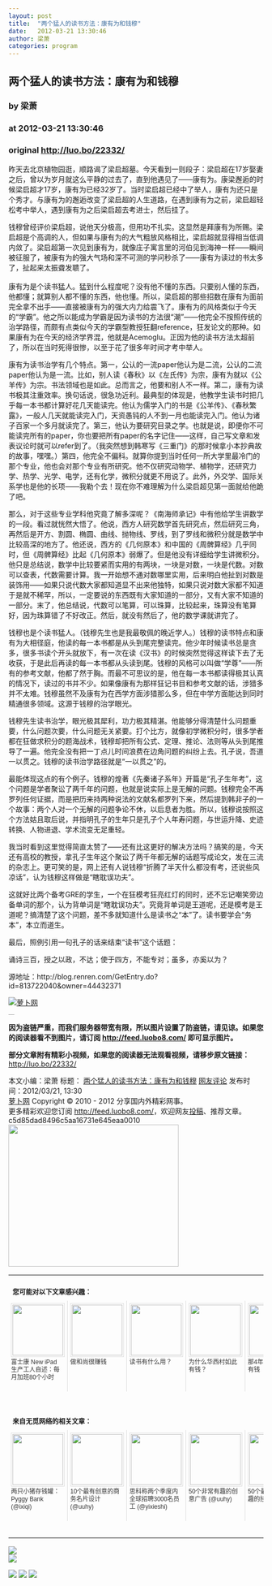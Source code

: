```yaml
---
layout: post
title:  "两个猛人的读书方法：康有为和钱穆"
date:   2012-03-21 13:30:46
author: 梁萧
categories: program
---
```


## 两个猛人的读书方法：康有为和钱穆
### by 梁萧
### at 2012-03-21 13:30:46
### original <http://luo.bo/22332/>

<p>昨天去北京植物园逛，顺路谒了梁启超墓。今天看到一则段子：梁启超在17岁娶妻之后，曾以为岁月就这么平静的过去了，直到他遇见了——康有为。康梁邂逅的时候梁启超才17岁，康有为已经32岁了。当时梁启超已经中了举人，康有为还只是个秀才。与康有为的邂逅改变了梁启超的人生道路，在遇到康有为之前，梁启超轻松考中举人，遇到康有为之后梁启超去考进士，然后挂了。</p><p>钱穆曾经评价梁启超，说他天分极高，但用功不扎实。这显然是拜康有为所赐。梁启超是个高调的人，但如果与康有为的大气粗放风格相比，梁启超就显得相当低调内敛了。梁启超第一次见到康有为，就像庄子寓言里的河伯见到海神一样——瞬间被征服了，被康有为的强大气场和深不可测的学问秒杀了——康有为读过的书太多了，扯起来太振聋发聩了。<br> <span></span><br> 康有为是个读书猛人。猛到什么程度呢？没有他不懂的东西。只要别人懂的东西，他都懂；就算别人都不懂的东西，他也懂。所以，梁启超的那些招数在康有为面前完全拿不出手——直接被康有为的强大内力给震飞了。康有为的风格类似于今天的“学霸”。他之所以能成为学霸是因为读书的方法很“潮”——他完全不按照传统的治学路径，而颇有点类似今天的学霸型教授狂翻reference，狂发论文的那种。如果康有为在今天的经济学界混，他就是Acemoglu。正因为他的读书方法太超前了，所以在当时死得很惨，以至于花了很多年时间才考中举人。</p><p>康有为读书治学有几个特点。第一，公认的一流paper他认为是二流，公认的二流paper他认为是一流。比如，别人读《春秋》以《左氏传》为宗，康有为就以《公羊传》为宗。书法领域也是如此。总而言之，他要和别人不一样。第二，康有为读书极其注重效率。换句话说，很急功近利。最典型的体现是，他教学生读书时把几乎每一本书都计算好花几天能读完。他认为儒学入门的书是《公羊传》、《春秋繁露》，一般人几天就能读完入门，天资愚钝的人不到一月也能读完入门。他认为诸子百家一个多月就读完了。第三，他认为要研究目录之学。也就是说，即便你不可能读完所有的paper，你也要把所有paper的名字记住——这样，自己写文章和发表议论时就可以refer到了。（我突然想到韩寒写《三重门》的那时候拿小本抄典故的故事，嘿嘿。）第四，他完全不偏科。就算你提到当时任何一所大学里最冷门的那个专业，他也会对那个专业有所研究。他不仅研究动物学、植物学，还研究力学、热学、光学、电学，还有化学，微积分就更不用说了。此外，外交学、国际关系学也是他的长项——我勒个去！现在你不难理解为什么梁启超见第一面就给他跪了吧。</p><p>那么，对于这些专业学科他究竟了解多深呢？《南海师承记》中有他给学生讲数学的一段。看过就恍然大悟了。他说，西方人研究数学首先研究点，然后研究三角，再然后是开方、割圆、椭圆、曲线、抛物线、罗线，到了罗线和微积分就是数学中比较高深的地方了。他还说，西方的《几何原本》和中国的《周髀算经》几乎同时，但《周髀算经》比起《几何原本》弱爆了。但是他没有详细给学生讲微积分。他只是总结说，数学中比较要紧而实用的有两块，一块是对数，一块是代数。对数可以查表，代数需要计算。我一开始想不通对数哪里实用，后来明白他扯到对数是装饰用——如果只说代数大家都知道显不出来他独特，如果只说对数大家都不知道于是就不稀罕，所以，一定要说的东西既有大家知道的一部分，又有大家不知道的一部分。末了，他总结说，代数可以笔算，可以珠算，比较起来，珠算没有笔算好，因为珠算错了不好改正。然后，就没有然后了，他的数学课就讲完了。</p><p>钱穆也是个读书猛人。（钱穆先生也是我最敬佩的晚近学人。）钱穆的读书特点和康有为大相径庭，他读的每一本书都是从头到尾完整读完。他少年时候读书总是贪多，很多书读个开头就放下，有一次在读《汉书》的时候突然觉得这样读下去了无收获，于是此后再读的每一本书都从头读到尾。钱穆的风格可以叫做“学尊”——所有的参考文献，他都了然于胸。而最不可思议的是，他在每一本书都读得极其认真的情况下，读过的书并不少。如果像康有为那样狂记书目和参考文献的话，涉猎多并不太难。钱穆虽然不及康有为在西学方面涉猎那么多，但在中学方面能达到同时精通很多领域。这源于钱穆的治学眼光。</p><p>钱穆先生读书治学，眼光极其犀利，功力极其精湛。他能够分得清楚什么问题重要，什么问题次要，什么问题无关紧要。打个比方，就像初学微积分时，很多学者都在狂做求积分的题海战术，钱穆却把所有公式、定理、推论、法则等从头到尾推导了一遍。他完全没有把一丁点儿时间浪费在边角问题的纠纷上去。孔子说，吾道一以贯之。钱穆的读书治学路径就是“一以贯之”的。</p><p>最能体现这点的有个例子。钱穆的煌著《先秦诸子系年》开篇是“孔子生年考”，这个问题是学者聚讼了两千年的问题，也就是说实际上是无解的问题。钱穆完全不再罗列任何证据，而是把历来持两种说法的文献名都罗列下来，然后提到韩非子的一个故事：两个人对一个无解的问题争论不休，以后息者为胜。所以，钱穆说按照这个方法姑且取后说，并指明孔子的生年只是孔子个人年寿问题，与世运升降、史迹转换、人物进退、学术流变无足重轻。</p><p>我当时看到这里觉得简直太赞了——还有比这更好的解决方法吗？搞笑的是，今天还有高校的教授，拿孔子生年这个聚讼了两千年都无解的话题写成论文，发在三流的杂志上。更可笑的是，网上还有人说钱穆“折腾了半天什么都没有考，还说些风凉话”，认为钱穆这样做是“瞎耽误功夫”。</p><p>这就好比两个备考GRE的学生，一个在狂模考狂亮红灯的同时，还不忘记嘲笑旁边备单词的那个，认为背单词是“瞎耽误功夫”。究竟背单词是王道呢，还是模考是王道呢？搞清楚了这个问题，差不多就知道什么是读书之“本”了。读书要学会“务本”，本立而道生。</p><p>最后，照例引用一句孔子的话来结束“读书”这个话题：</p><p>诵诗三百，授之以政，不达；使于四方，不能专对；虽多，亦奚以为？</p><p>源地址：http://blog.renren.com/GetEntry.do?id=813722040&amp;owner=44432371</p><p><a title="萝卜网" href="http://dulei.si/files/2012/03/21/693d1879cb5f0e54d44133c9fb8becd4.jpg"><img title="萝卜网" src="http://dulei.si/files/2012/03/21/693d1879cb5f0e54d44133c9fb8becd4.jpg" alt="萝卜网" border="0"></a></p><p style="margin:0;padding:0;height:1px;overflow:hidden"> <a href="http://www.wumii.com/widget/relatedItems.htm" style="border:0"><img src="http://static.wumii.com/images/pixel.png" alt="无觅相关文章插件，快速提升流量" style="border:0;padding:0;margin:0"></a></p><p><strong>因为盗链严重，而我们服务器带宽有限，所以图片设置了防盗链，请见谅。如果您的阅读器看不到图片，请订阅 <a href="http://feed.luobo8.com/">http://feed.luobo8.com/</a> 即可显示图片。</strong></p><p><strong>部分文章附有精彩小视频，如果您的阅读器无法观看视频，请移步原文链接：</strong> <a href="http://luo.bo/22332/" title="两个猛人的读书方法：康有为和钱穆">http://luo.bo/22332/</a></p> 本文小编：梁萧 标题： <a href="http://luo.bo/22332/" title="两个猛人的读书方法：康有为和钱穆">两个猛人的读书方法：康有为和钱穆</a> <a href="http://luo.bo/22332/#comments" title="to the comments">网友评论</a> 发布时间：2012/03/21, 13:30 <br> <a href="http://luo.bo/" title="萝卜网 - 人人都是艺术家">萝卜网</a> Copyright © 2010 - 2012 分享国内外精彩网事。<br> 更多精彩欢迎您订阅 <a href="http://feed.luobo8.com/">http://feed.luobo8.com/</a>，欢迎网友<a href="http://luo.bo/delivery/">投稿</a>、推荐文章。<br> c5d85dad8496c5aa16731e645eaa0010<br><a href="http://s.click.taobao.com/t_9?p=mm_11009023_2276368_9074249&amp;l=http%3A%2F%2Fmall.taobao.com%2F&amp;eventid=101766"><img src="http://a.tbcdn.cn/apps/med/www/images/pub/tmall/336x280.jpg" width="336px" height="280px" border="0"></a><br><table cellspacing="0" cellpadding="3" border="0" style="clear:both"><tr><td colspan="5"><b><font size="-1" style="display:block!important;padding:20px 0 5px!important">您可能对以下文章感兴趣：</font></b></td></tr><tr><td width="106" valign="top" style="padding:5px!important;margin:0!important"> <a title="富士康 New iPad 生产工人自述：每月加班80个小时" style="text-decoration:none!important" href="http://app.wumii.com/ext/redirect?url=http%3A%2F%2Fluo.bo%2F21865%2F&amp;from=http%3A%2F%2Fluo.bo%2F22332%2F"> <img style="margin:0!important;padding:2px!important;border:1px solid #dddddd!important;width:100px!important;height:100px!important" src="http://static.wumii.com/site_images/2012/03/10/16898101.jpg" width="100px" height="100px"><br> <font size="-1" color="#333333" style="display:block!important;line-height:15px!important;width:106px!important;font:12px/15px arial!important;height:60px!important;margin:3px 0 0 0!important;padding:0!important;overflow:hidden!important">富士康 New iPad 生产工人自述：每月加班80个小时</font> </a></td><td width="106" valign="top" style="padding:5px!important;margin:0!important;border-left:1px solid #dddddd!important"> <a title="做和尚很赚钱" style="text-decoration:none!important" href="http://app.wumii.com/ext/redirect?url=http%3A%2F%2Fluo.bo%2F22240%2F&amp;from=http%3A%2F%2Fluo.bo%2F22332%2F"> <img style="margin:0!important;padding:2px!important;border:1px solid #dddddd!important;width:100px!important;height:100px!important" src="http://static.wumii.com/site_images/2012/03/19/17585311.jpg" width="100px" height="100px"><br> <font size="-1" color="#333333" style="display:block!important;line-height:15px!important;width:106px!important;font:12px/15px arial!important;height:60px!important;margin:3px 0 0 0!important;padding:0!important;overflow:hidden!important">做和尚很赚钱</font> </a></td><td width="106" valign="top" style="padding:5px!important;margin:0!important;border-left:1px solid #dddddd!important"> <a title="读书有什么用？" style="text-decoration:none!important" href="http://app.wumii.com/ext/redirect?url=http%3A%2F%2Fluo.bo%2F18423%2F&amp;from=http%3A%2F%2Fluo.bo%2F22332%2F"> <img style="margin:0!important;padding:2px!important;border:1px solid #dddddd!important;width:100px!important;height:100px!important" src="http://static.wumii.com/site_images/2011/12/19/12592954.jpg" width="100px" height="100px"><br> <font size="-1" color="#333333" style="display:block!important;line-height:15px!important;width:106px!important;font:12px/15px arial!important;height:60px!important;margin:3px 0 0 0!important;padding:0!important;overflow:hidden!important">读书有什么用？</font> </a></td><td width="106" valign="top" style="padding:5px!important;margin:0!important;border-left:1px solid #dddddd!important"> <a title="为什么华西村如此有钱？" style="text-decoration:none!important" href="http://app.wumii.com/ext/redirect?url=http%3A%2F%2Fluo.bo%2F15045%2F&amp;from=http%3A%2F%2Fluo.bo%2F22332%2F"> <img style="margin:0!important;padding:2px!important;border:1px solid #dddddd!important;width:100px!important;height:100px!important" src="http://static.wumii.com/site_images/2011/10/10/8846270.jpg" width="100px" height="100px"><br> <font size="-1" color="#333333" style="display:block!important;line-height:15px!important;width:106px!important;font:12px/15px arial!important;height:60px!important;margin:3px 0 0 0!important;padding:0!important;overflow:hidden!important">为什么华西村如此有钱？</font> </a></td><td width="106" valign="top" style="padding:5px!important;margin:0!important;border-left:1px solid #dddddd!important"> <a title="那4年，我们好像很有钱" style="text-decoration:none!important" href="http://app.wumii.com/ext/redirect?url=http%3A%2F%2Fluo.bo%2F6735%2F&amp;from=http%3A%2F%2Fluo.bo%2F22332%2F"> <img style="margin:0!important;padding:2px!important;border:1px solid #dddddd!important;width:100px!important;height:100px!important" src="http://static.wumii.com/site_images/2011/04/27/5271404.jpg" width="100px" height="100px"><br> <font size="-1" color="#333333" style="display:block!important;line-height:15px!important;width:106px!important;font:12px/15px arial!important;height:60px!important;margin:3px 0 0 0!important;padding:0!important;overflow:hidden!important">那4年，我们好像很有钱</font> </a></td></tr> <td><br><tr><td colspan="5"><b><font size="-1" style="display:block!important;padding:20px 0 5px!important">来自无觅网络的相关文章：</font></b></td></tr><tr><td width="106" valign="top" style="padding:5px!important;margin:0!important"> <a title="两只小猪存钱罐：Pyggy Bank" style="text-decoration:none!important" href="http://app.wumii.com/ext/redirect?url=http%3A%2F%2Fwww.ixiqi.com%2Farchives%2F22054&amp;from=http%3A%2F%2Fluo.bo%2F22332%2F"> <img style="margin:0!important;padding:2px!important;border:1px solid #dddddd!important;width:100px!important;height:100px!important" src="http://static.wumii.com/site_images/2011/05/10/8132193.jpg" width="100px" height="100px"><br> <font size="-1" color="#333333" style="display:block!important;line-height:15px!important;width:106px!important;font:12px/15px arial!important;height:60px!important;margin:3px 0 0 0!important;padding:0!important;overflow:hidden!important">两只小猪存钱罐：Pyggy Bank (@ixiqi)</font> </a></td><td width="106" valign="top" style="padding:5px!important;margin:0!important;border-left:1px solid #dddddd!important"> <a title="10个最有创意的商务名片设计" style="text-decoration:none!important" href="http://app.wumii.com/ext/redirect?url=http%3A%2F%2Fuuhy.com%2F%3Fp%3D13091&amp;from=http%3A%2F%2Fluo.bo%2F22332%2F"> <img style="margin:0!important;padding:2px!important;border:1px solid #dddddd!important;width:100px!important;height:100px!important" src="http://simg.uuhy.com/2010/04/422a_dufter.jpg" width="100px" height="100px"><br> <font size="-1" color="#333333" style="display:block!important;line-height:15px!important;width:106px!important;font:12px/15px arial!important;height:60px!important;margin:3px 0 0 0!important;padding:0!important;overflow:hidden!important">10个最有创意的商务名片设计 (@uuhy)</font> </a></td><td width="106" valign="top" style="padding:5px!important;margin:0!important;border-left:1px solid #dddddd!important"> <a title="思科称两个季度内全球招聘3000名员工" style="text-decoration:none!important" href="http://app.wumii.com/ext/redirect?url=http%3A%2F%2Fwww.yixieshi.com%2Fit%2F797.html&amp;from=http%3A%2F%2Fluo.bo%2F22332%2F"> <img style="margin:0!important;padding:2px!important;border:1px solid #dddddd!important;width:100px!important;height:100px!important" src="http://www.yixieshi.com/images/defaultpic.gif" width="100px" height="100px"><br> <font size="-1" color="#333333" style="display:block!important;line-height:15px!important;width:106px!important;font:12px/15px arial!important;height:60px!important;margin:3px 0 0 0!important;padding:0!important;overflow:hidden!important">思科称两个季度内全球招聘3000名员工 (@yixieshi)</font> </a></td><td width="106" valign="top" style="padding:5px!important;margin:0!important;border-left:1px solid #dddddd!important"> <a title="50个非常有趣的创意广告" style="text-decoration:none!important" href="http://app.wumii.com/ext/redirect?url=http%3A%2F%2Fuuhy.com%2Fhtml%2F15348.html&amp;from=http%3A%2F%2Fluo.bo%2F22332%2F"> <img style="margin:0!important;padding:2px!important;border:1px solid #dddddd!important;width:100px!important;height:100px!important" src="http://static.wumii.com/site_images/2011/07/24/18760847.gif" width="100px" height="100px"><br> <font size="-1" color="#333333" style="display:block!important;line-height:15px!important;width:106px!important;font:12px/15px arial!important;height:60px!important;margin:3px 0 0 0!important;padding:0!important;overflow:hidden!important">50个非常有趣的创意广告 (@uuhy)</font> </a></td><td width="106" valign="top" style="padding:5px!important;margin:0!important;border-left:1px solid #dddddd!important"> <a title="50个最有创意和有趣的挂钟" style="text-decoration:none!important" href="http://app.wumii.com/ext/redirect?url=http%3A%2F%2Fuuhy.com%2Fhtml%2F12879.html&amp;from=http%3A%2F%2Fluo.bo%2F22332%2F"> <img style="margin:0!important;padding:2px!important;border:1px solid #dddddd!important;width:100px!important;height:100px!important" src="http://static.wumii.com/site_images/2011/03/23/4068372.jpg" width="100px" height="100px"><br> <font size="-1" color="#333333" style="display:block!important;line-height:15px!important;width:106px!important;font:12px/15px arial!important;height:60px!important;margin:3px 0 0 0!important;padding:0!important;overflow:hidden!important">50个最有创意和有趣的挂钟 (@uuhy)</font> </a></td></tr><tr><td colspan="5" align="right"> <a style="text-decoration:none!important" href="http://www.wumii.com/widget/relatedItems" title="无觅相关文章插件"> <font size="-1" color="#bbbbbb" style="display:block!important;font-family:arial!important;padding:5px 0!important;font-size:12px!important;color:#bbb!important">无觅</font> </a></td></tr></td></table>
<p><a href="http://feedads.g.doubleclick.net/~a/gPK45nRUOz9UIiJHZQhJyPEa4p0/0/da"><img src="http://feedads.g.doubleclick.net/~a/gPK45nRUOz9UIiJHZQhJyPEa4p0/0/di" border="0" ismap></a><br>
<a href="http://feedads.g.doubleclick.net/~a/gPK45nRUOz9UIiJHZQhJyPEa4p0/1/da"><img src="http://feedads.g.doubleclick.net/~a/gPK45nRUOz9UIiJHZQhJyPEa4p0/1/di" border="0" ismap></a></p><div>
<a href="http://feeds.feedburner.com/~ff/tamd?a=dhETpN59xAQ:XwP6OapqXew:yIl2AUoC8zA"><img src="http://feeds.feedburner.com/~ff/tamd?d=yIl2AUoC8zA" border="0"></a> <a href="http://feeds.feedburner.com/~ff/tamd?a=dhETpN59xAQ:XwP6OapqXew:qj6IDK7rITs"><img src="http://feeds.feedburner.com/~ff/tamd?d=qj6IDK7rITs" border="0"></a> <a href="http://feeds.feedburner.com/~ff/tamd?a=dhETpN59xAQ:XwP6OapqXew:-BTjWOF_DHI"><img src="http://feeds.feedburner.com/~ff/tamd?i=dhETpN59xAQ:XwP6OapqXew:-BTjWOF_DHI" border="0"></a>
</div>